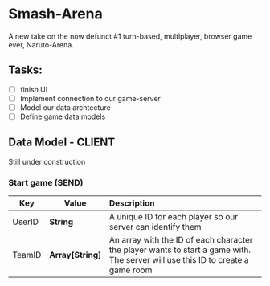# Smash-Arena
A new take on the now defunct #1 turn-based, multiplayer, browser game ever, Naruto-Arena.

## Tasks:
- [ ] finish UI
- [ ] Implement connection to our game-server
- [ ] Model our data archtecture   
- [ ] Define game data models 

## Data Model - CLIENT
Still under construction
### Start game (SEND)


| Key | Value | Description
| --- | ---- | :--- |
| UserID | **String** | A unique ID for each player so our server can identify them
| TeamID | **Array[String]** | An array with the ID of each character the player wants to start a game with. The server will use this ID to create a game room
